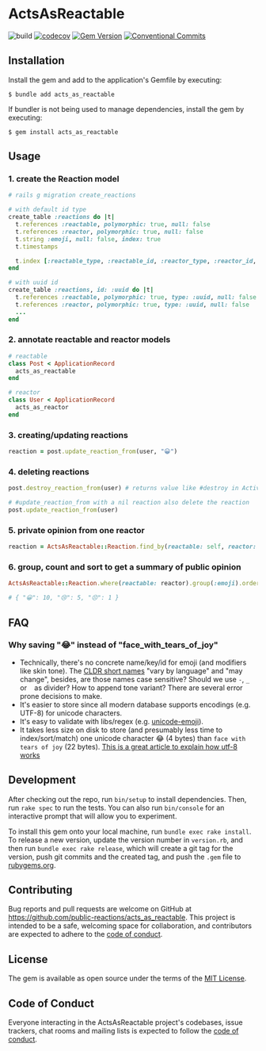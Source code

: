 # ActsAsReactable

![build](https://github.com/public-reactions/acts_as_reactable/actions/workflows/main.yml/badge.svg)
[![codecov](https://codecov.io/gh/public-reactions/acts_as_reactable/branch/main/graph/badge.svg?token=OVDCJIQAFN)](https://codecov.io/gh/public-reactions/acts_as_reactable)
[![Gem Version](https://badge.fury.io/rb/acts_as_reactable.svg)](https://badge.fury.io/rb/acts_as_reactable)
[![Conventional Commits](https://img.shields.io/badge/Conventional%20Commits-1.0.0-%23FE5196?logo=conventionalcommits&logoColor=white)](https://conventionalcommits.org)

## Installation

Install the gem and add to the application's Gemfile by executing:

    $ bundle add acts_as_reactable

If bundler is not being used to manage dependencies, install the gem by executing:

    $ gem install acts_as_reactable

## Usage

### 1. create the Reaction model

```ruby
# rails g migration create_reactions

# with default id type
create_table :reactions do |t|
  t.references :reactable, polymorphic: true, null: false
  t.references :reactor, polymorphic: true, null: false
  t.string :emoji, null: false, index: true
  t.timestamps

  t.index [:reactable_type, :reactable_id, :reactor_type, :reactor_id, :emoji], unique: true, name: 'index_reactions_on_reactable_and_reactor_and_emoji'
end

# with uuid id
create_table :reactions, id: :uuid do |t|
  t.references :reactable, polymorphic: true, type: :uuid, null: false
  t.references :reactor, polymorphic: true, type: :uuid, null: false
  ...
end
```

### 2. annotate reactable and reactor models

```ruby
# reactable
class Post < ApplicationRecord
  acts_as_reactable
end

# reactor
class User < ApplicationRecord
  acts_as_reactor
end
```

### 3. creating/updating reactions

```ruby
reaction = post.update_reaction_from(user, "😀")
```

### 4. deleting reactions

```ruby
post.destroy_reaction_from(user) # returns value like #destroy in ActiveRecord

# #update_reaction_from with a nil reaction also delete the reaction
post.update_reaction_from(user)
```

### 5. private opinion from one reactor

```ruby
reaction = ActsAsReactable::Reaction.find_by(reactable: self, reactor: user)&.emoji
```

### 6. group, count and sort to get a summary of public opinion

```ruby
ActsAsReactable::Reaction.where(reactable: reactor).group(:emoji).order('count_id DESC').count(:id)

# { "😀": 10, "😢": 5, "😣": 1 }
```

## FAQ

### Why saving "😂" instead of "face_with_tears_of_joy"

- Technically, there's no concrete name/key/id for emoji (and modifiers like skin tone). The [CLDR short names](https://unicode.org/emoji/format.html#col-name) "vary by language" and "may change", besides, are those names case sensitive? Should we use `-`, `_` or ` ` as divider? How to append tone variant? There are several error prone decisions to make.
- It's easier to store since all modern database supports encodings (e.g. UTF-8) for unicode characters.
- It's easy to validate with libs/regex (e.g. [unicode-emoji](https://github.com/janlelis/unicode-emoji)).
- It takes less size on disk to store (and presumably less time to index/sort/match) one unicode character 😂 (4 bytes) than `face with tears of joy` (22 bytes). [This is a great article to explain how utf-8 works](https://sethmlarson.dev/blog/utf-8)

## Development

After checking out the repo, run `bin/setup` to install dependencies. Then, run `rake spec` to run the tests. You can also run `bin/console` for an interactive prompt that will allow you to experiment.

To install this gem onto your local machine, run `bundle exec rake install`. To release a new version, update the version number in `version.rb`, and then run `bundle exec rake release`, which will create a git tag for the version, push git commits and the created tag, and push the `.gem` file to [rubygems.org](https://rubygems.org).

## Contributing

Bug reports and pull requests are welcome on GitHub at https://github.com/public-reactions/acts_as_reactable. This project is intended to be a safe, welcoming space for collaboration, and contributors are expected to adhere to the [code of conduct](https://github.com/[USERNAME]/acts_as_reactable/blob/main/CODE_OF_CONDUCT.md).

## License

The gem is available as open source under the terms of the [MIT License](https://opensource.org/licenses/MIT).

## Code of Conduct

Everyone interacting in the ActsAsReactable project's codebases, issue trackers, chat rooms and mailing lists is expected to follow the [code of conduct](https://github.com/[USERNAME]/acts_as_reactable/blob/main/CODE_OF_CONDUCT.md).
